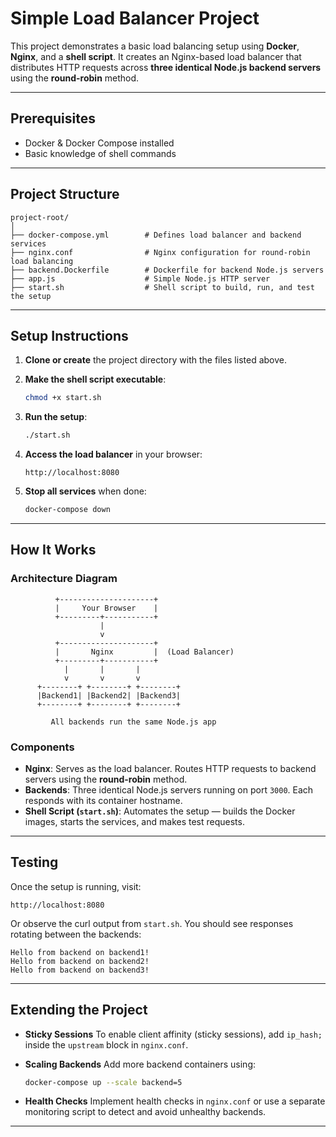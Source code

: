 # Simple Load Balancer Project

This project demonstrates a basic load balancing setup using **Docker**, **Nginx**, and a **shell script**. It creates an Nginx-based load balancer that distributes HTTP requests across **three identical Node.js backend servers** using the **round-robin** method.

---

## Prerequisites

* Docker & Docker Compose installed
* Basic knowledge of shell commands

---

## Project Structure

```
project-root/
│
├── docker-compose.yml        # Defines load balancer and backend services
├── nginx.conf                # Nginx configuration for round-robin load balancing
├── backend.Dockerfile        # Dockerfile for backend Node.js servers
├── app.js                    # Simple Node.js HTTP server
├── start.sh                  # Shell script to build, run, and test the setup
```

---

## Setup Instructions

1. **Clone or create** the project directory with the files listed above.

2. **Make the shell script executable**:

   ```bash
   chmod +x start.sh
   ```

3. **Run the setup**:

   ```bash
   ./start.sh
   ```

4. **Access the load balancer** in your browser:

   ```
   http://localhost:8080
   ```

5. **Stop all services** when done:

   ```bash
   docker-compose down
   ```

---

## How It Works

### Architecture Diagram

```
          +---------------------+
          |     Your Browser    |
          +---------+-----------+
                    |
                    v
          +---------------------+
          |       Nginx         |  (Load Balancer)
          +---------+-----------+
            |       |       |
            v       v       v
      +--------+ +--------+ +--------+
      |Backend1| |Backend2| |Backend3|
      +--------+ +--------+ +--------+

         All backends run the same Node.js app
```

### Components

* **Nginx**: Serves as the load balancer. Routes HTTP requests to backend servers using the **round-robin** method.
* **Backends**: Three identical Node.js servers running on port `3000`. Each responds with its container hostname.
* **Shell Script (`start.sh`)**: Automates the setup — builds the Docker images, starts the services, and makes test requests.

---

## Testing

Once the setup is running, visit:

```
http://localhost:8080
```

Or observe the curl output from `start.sh`. You should see responses rotating between the backends:

```
Hello from backend on backend1!
Hello from backend on backend2!
Hello from backend on backend3!
```

---

## Extending the Project

* **Sticky Sessions**
  To enable client affinity (sticky sessions), add `ip_hash;` inside the `upstream` block in `nginx.conf`.

* **Scaling Backends**
  Add more backend containers using:

  ```bash
  docker-compose up --scale backend=5
  ```

* **Health Checks**
  Implement health checks in `nginx.conf` or use a separate monitoring script to detect and avoid unhealthy backends.

---
